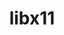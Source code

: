 ---
title: "libx11"
layout: cache
categories: [package, develop]
meta: {"compilers": ["gcc@11.1.0", "gcc@11.4.0", "gcc@13.2.0", "intel-oneapi-compilers@2025.1.0"], "num_specs": 80, "num_specs_by_stack": {"data-vis-sdk": 12, "e4s": 34, "e4s-oneapi": 9, "e4s-rocm-external": 12, "hep": 13, "ml-linux-x86_64-rocm": 13, "root": 80}, "oss": ["ubuntu20.04", "ubuntu22.04", "ubuntu24.04"], "platforms": ["linux"], "stacks": ["data-vis-sdk", "e4s", "e4s-oneapi", "e4s-rocm-external", "hep", "ml-linux-x86_64-rocm", "root"], "targets": ["x86_64_v3"], "versions": ["1.8.11"]}
spec_details: [{"compiler": "gcc@11.4.0", "hash": "27f7atagik4tuipopzlsnjr2hghes34h", "os": "ubuntu22.04", "platform": "linux", "size": "-", "stacks": ["hep", "root"], "target": "x86_64_v3", "variants": ["build_system=autotools"], "versions": ["1.8.11"]}, {"compiler": "gcc@11.4.0", "hash": "2vjmlcetfxegakl7o5ue46wa3olwzi2e", "os": "ubuntu22.04", "platform": "linux", "size": "-", "stacks": ["e4s", "e4s-rocm-external", "root"], "target": "x86_64_v3", "variants": ["build_system=autotools"], "versions": ["1.8.11"]}, {"compiler": "gcc@13.2.0", "hash": "3axdllqdj73r4geevrsfwbdmiwatqizs", "os": "ubuntu24.04", "platform": "linux", "size": "-", "stacks": ["ml-linux-x86_64-rocm", "root"], "target": "x86_64_v3", "variants": ["build_system=autotools"], "versions": ["1.8.11"]}, {"compiler": "gcc@11.4.0", "hash": "3hpzmntrmujnqg2zqm3xcqnybrghmavz", "os": "ubuntu22.04", "platform": "linux", "size": "-", "stacks": ["hep", "root"], "target": "x86_64_v3", "variants": ["build_system=autotools"], "versions": ["1.8.11"]}, {"compiler": "gcc@13.2.0", "hash": "3mm7wxihccjafr7rltfxd3pz5gbhqcgd", "os": "ubuntu24.04", "platform": "linux", "size": "-", "stacks": ["ml-linux-x86_64-rocm", "root"], "target": "x86_64_v3", "variants": ["build_system=autotools"], "versions": ["1.8.11"]}, {"compiler": "gcc@11.1.0", "hash": "3zy5t6b5wlgligyhwfgh6szfezsqlq63", "os": "ubuntu20.04", "platform": "linux", "size": "-", "stacks": ["data-vis-sdk", "root"], "target": "x86_64_v3", "variants": ["build_system=autotools"], "versions": ["1.8.11"]}, {"compiler": "gcc@11.4.0", "hash": "46hzhtbjb3owynptlrf6d2zltniud3m4", "os": "ubuntu22.04", "platform": "linux", "size": "-", "stacks": ["hep", "root"], "target": "x86_64_v3", "variants": ["build_system=autotools"], "versions": ["1.8.11"]}, {"compiler": "gcc@11.4.0", "hash": "4hlfjvjxd5ljs5o4n7nkjkfhfxwr24kd", "os": "ubuntu22.04", "platform": "linux", "size": "-", "stacks": ["e4s", "root"], "target": "x86_64_v3", "variants": ["build_system=autotools"], "versions": ["1.8.11"]}, {"compiler": "gcc@11.1.0", "hash": "4rm27pnkygg6euy4fobfrmhqyurxz5qj", "os": "ubuntu20.04", "platform": "linux", "size": "-", "stacks": ["data-vis-sdk", "root"], "target": "x86_64_v3", "variants": ["build_system=autotools"], "versions": ["1.8.11"]}, {"compiler": "gcc@11.1.0", "hash": "5b3w6ylb34ex242sn3tzwxtdmtiboanf", "os": "ubuntu20.04", "platform": "linux", "size": "-", "stacks": ["data-vis-sdk", "root"], "target": "x86_64_v3", "variants": ["build_system=autotools"], "versions": ["1.8.11"]}, {"compiler": "gcc@11.4.0", "hash": "5ebwz4bee2tn252frqjuuayotifiujyg", "os": "ubuntu22.04", "platform": "linux", "size": "-", "stacks": ["e4s", "root"], "target": "x86_64_v3", "variants": ["build_system=autotools"], "versions": ["1.8.11"]}, {"compiler": "gcc@11.1.0", "hash": "5eyvrzl7k37m6atyd55cza6zvrsxtkor", "os": "ubuntu20.04", "platform": "linux", "size": "-", "stacks": ["data-vis-sdk", "root"], "target": "x86_64_v3", "variants": ["build_system=autotools"], "versions": ["1.8.11"]}, {"compiler": "gcc@11.4.0", "hash": "5tosyvlesumfiak6eu5b55gkh5u66jfj", "os": "ubuntu22.04", "platform": "linux", "size": "-", "stacks": ["e4s", "e4s-rocm-external", "root"], "target": "x86_64_v3", "variants": ["build_system=autotools"], "versions": ["1.8.11"]}, {"compiler": "intel-oneapi-compilers@2025.1.0", "hash": "6drcjcjmzoe46fdlb5ajyrijolvnzeni", "os": "ubuntu22.04", "platform": "linux", "size": "-", "stacks": ["e4s-oneapi", "root"], "target": "x86_64_v3", "variants": ["build_system=autotools"], "versions": ["1.8.11"]}, {"compiler": "gcc@11.4.0", "hash": "6mbyaefmhtwh2gkssdmu4udpbsjwzn5x", "os": "ubuntu22.04", "platform": "linux", "size": "-", "stacks": ["hep", "root"], "target": "x86_64_v3", "variants": ["build_system=autotools"], "versions": ["1.8.11"]}, {"compiler": "intel-oneapi-compilers@2025.1.0", "hash": "6uvgmz6bzsfoge2o2haje2chxqrgroov", "os": "ubuntu22.04", "platform": "linux", "size": "-", "stacks": ["e4s-oneapi", "root"], "target": "x86_64_v3", "variants": ["build_system=autotools"], "versions": ["1.8.11"]}, {"compiler": "gcc@11.4.0", "hash": "75ryby5qvcu3rlqjzakvw6n4tojgk7mm", "os": "ubuntu22.04", "platform": "linux", "size": "-", "stacks": ["e4s", "e4s-rocm-external", "root"], "target": "x86_64_v3", "variants": ["build_system=autotools"], "versions": ["1.8.11"]}, {"compiler": "gcc@11.4.0", "hash": "76uuyuh2j6fsk7hj6ozhbq2dyexhrwkr", "os": "ubuntu22.04", "platform": "linux", "size": "-", "stacks": ["hep", "root"], "target": "x86_64_v3", "variants": ["build_system=autotools"], "versions": ["1.8.11"]}, {"compiler": "gcc@13.2.0", "hash": "aozfkivfobrtwwywp3kpsktaa27bvhuq", "os": "ubuntu24.04", "platform": "linux", "size": "-", "stacks": ["ml-linux-x86_64-rocm", "root"], "target": "x86_64_v3", "variants": ["build_system=autotools"], "versions": ["1.8.11"]}, {"compiler": "gcc@11.4.0", "hash": "aqgf4p3kt5v7ogd3cmm37ajnwhdjoiqn", "os": "ubuntu22.04", "platform": "linux", "size": "-", "stacks": ["e4s", "e4s-rocm-external", "hep", "root"], "target": "x86_64_v3", "variants": ["build_system=autotools"], "versions": ["1.8.11"]}, {"compiler": "gcc@11.4.0", "hash": "arxqs347jgxxzteljkv3mkortdnmc32s", "os": "ubuntu22.04", "platform": "linux", "size": "-", "stacks": ["e4s", "e4s-rocm-external", "root"], "target": "x86_64_v3", "variants": ["build_system=autotools"], "versions": ["1.8.11"]}, {"compiler": "gcc@11.4.0", "hash": "besbqjxzh4zkh67uiowdy7nrzqt2ojko", "os": "ubuntu22.04", "platform": "linux", "size": "-", "stacks": ["e4s", "e4s-rocm-external", "root"], "target": "x86_64_v3", "variants": ["build_system=autotools"], "versions": ["1.8.11"]}, {"compiler": "gcc@11.4.0", "hash": "bpeubhpdwlwpniewk22hlcapqgg5wff5", "os": "ubuntu22.04", "platform": "linux", "size": "-", "stacks": ["e4s", "root"], "target": "x86_64_v3", "variants": ["build_system=autotools"], "versions": ["1.8.11"]}, {"compiler": "gcc@11.1.0", "hash": "btzfvvovjnxkz3grin6eeg63l5yeinpj", "os": "ubuntu20.04", "platform": "linux", "size": "-", "stacks": ["data-vis-sdk", "root"], "target": "x86_64_v3", "variants": ["build_system=autotools"], "versions": ["1.8.11"]}, {"compiler": "gcc@11.1.0", "hash": "cegdm5aalgpbwigdbme27j7zktvc56ny", "os": "ubuntu20.04", "platform": "linux", "size": "-", "stacks": ["data-vis-sdk", "root"], "target": "x86_64_v3", "variants": ["build_system=autotools"], "versions": ["1.8.11"]}, {"compiler": "gcc@11.4.0", "hash": "cso7ejn24hp7tpti2o6xc6cnkku2mqqp", "os": "ubuntu22.04", "platform": "linux", "size": "-", "stacks": ["e4s", "root"], "target": "x86_64_v3", "variants": ["build_system=autotools"], "versions": ["1.8.11"]}, {"compiler": "gcc@13.2.0", "hash": "ebcscxrnrs3q746em7ss23kscqg7jwnk", "os": "ubuntu24.04", "platform": "linux", "size": "-", "stacks": ["ml-linux-x86_64-rocm", "root"], "target": "x86_64_v3", "variants": ["build_system=autotools"], "versions": ["1.8.11"]}, {"compiler": "gcc@13.2.0", "hash": "fxrbe4px62wzalhjehpueuj4mhkiqq4i", "os": "ubuntu24.04", "platform": "linux", "size": "-", "stacks": ["ml-linux-x86_64-rocm", "root"], "target": "x86_64_v3", "variants": ["build_system=autotools"], "versions": ["1.8.11"]}, {"compiler": "gcc@11.4.0", "hash": "gb2b2xqnpotrsl6mq5li6ozi2a6cath3", "os": "ubuntu22.04", "platform": "linux", "size": "-", "stacks": ["e4s", "root"], "target": "x86_64_v3", "variants": ["build_system=autotools"], "versions": ["1.8.11"]}, {"compiler": "gcc@11.1.0", "hash": "ge7y6ejhhr4ulcjuio3z7dnynw6eussg", "os": "ubuntu20.04", "platform": "linux", "size": "-", "stacks": ["data-vis-sdk", "root"], "target": "x86_64_v3", "variants": ["build_system=autotools"], "versions": ["1.8.11"]}, {"compiler": "gcc@13.2.0", "hash": "gkmuezqdkt5px27blurhm6b5eheev4zm", "os": "ubuntu24.04", "platform": "linux", "size": "-", "stacks": ["ml-linux-x86_64-rocm", "root"], "target": "x86_64_v3", "variants": ["build_system=autotools"], "versions": ["1.8.11"]}, {"compiler": "gcc@11.4.0", "hash": "gn3xhtmfhw5fmghna2f7crg6mozxuztn", "os": "ubuntu22.04", "platform": "linux", "size": "-", "stacks": ["e4s", "root"], "target": "x86_64_v3", "variants": ["build_system=autotools"], "versions": ["1.8.11"]}, {"compiler": "intel-oneapi-compilers@2025.1.0", "hash": "gpmy3bcxdpncz5xjgkssii5l6ivc4qpj", "os": "ubuntu22.04", "platform": "linux", "size": "-", "stacks": ["e4s-oneapi", "root"], "target": "x86_64_v3", "variants": ["build_system=autotools"], "versions": ["1.8.11"]}, {"compiler": "gcc@11.4.0", "hash": "gw2g2ltxq6wngcvhde6ftj6lmhoz3kct", "os": "ubuntu22.04", "platform": "linux", "size": "-", "stacks": ["e4s", "root"], "target": "x86_64_v3", "variants": ["build_system=autotools"], "versions": ["1.8.11"]}, {"compiler": "gcc@11.4.0", "hash": "gywuxbvcizudxnz3s6xbkujtftmadwuk", "os": "ubuntu22.04", "platform": "linux", "size": "-", "stacks": ["e4s", "e4s-rocm-external", "root"], "target": "x86_64_v3", "variants": ["build_system=autotools"], "versions": ["1.8.11"]}, {"compiler": "gcc@11.4.0", "hash": "hcuv2lazegw55hr3aqxame4n52viefam", "os": "ubuntu22.04", "platform": "linux", "size": "-", "stacks": ["e4s", "root"], "target": "x86_64_v3", "variants": ["build_system=autotools"], "versions": ["1.8.11"]}, {"compiler": "gcc@11.4.0", "hash": "hk74vqlk62ewlyobadiracgxznvaryt4", "os": "ubuntu22.04", "platform": "linux", "size": "-", "stacks": ["hep", "root"], "target": "x86_64_v3", "variants": ["build_system=autotools"], "versions": ["1.8.11"]}, {"compiler": "gcc@13.2.0", "hash": "ixf43abo4fkyj5uapzh2lq2gxzoopn44", "os": "ubuntu24.04", "platform": "linux", "size": "-", "stacks": ["ml-linux-x86_64-rocm", "root"], "target": "x86_64_v3", "variants": ["build_system=autotools"], "versions": ["1.8.11"]}, {"compiler": "gcc@11.4.0", "hash": "jwjtmdf5mfrph5qaphahkmhtjxjeoqf2", "os": "ubuntu22.04", "platform": "linux", "size": "-", "stacks": ["e4s", "root"], "target": "x86_64_v3", "variants": ["build_system=autotools"], "versions": ["1.8.11"]}, {"compiler": "gcc@11.4.0", "hash": "jyf4yphk64pmru5myfgzuejbvh7nu3x3", "os": "ubuntu22.04", "platform": "linux", "size": "-", "stacks": ["hep", "root"], "target": "x86_64_v3", "variants": ["build_system=autotools"], "versions": ["1.8.11"]}, {"compiler": "intel-oneapi-compilers@2025.1.0", "hash": "k2cvxutwb5ysqzuafh2hs55anwmgkmux", "os": "ubuntu22.04", "platform": "linux", "size": "-", "stacks": ["e4s-oneapi", "root"], "target": "x86_64_v3", "variants": ["build_system=autotools"], "versions": ["1.8.11"]}, {"compiler": "gcc@11.4.0", "hash": "k5v5mo6civxls2spo4hwkgijahs7vd2s", "os": "ubuntu22.04", "platform": "linux", "size": "-", "stacks": ["hep", "root"], "target": "x86_64_v3", "variants": ["build_system=autotools"], "versions": ["1.8.11"]}, {"compiler": "gcc@11.4.0", "hash": "l45tjqgbafhqpcl5yhbhps6pgagq5khe", "os": "ubuntu22.04", "platform": "linux", "size": "-", "stacks": ["hep", "root"], "target": "x86_64_v3", "variants": ["build_system=autotools"], "versions": ["1.8.11"]}, {"compiler": "intel-oneapi-compilers@2025.1.0", "hash": "mb2xfxkn7xqsiitmywyprcjyystbeax4", "os": "ubuntu22.04", "platform": "linux", "size": "-", "stacks": ["e4s-oneapi", "root"], "target": "x86_64_v3", "variants": ["build_system=autotools"], "versions": ["1.8.11"]}, {"compiler": "gcc@11.4.0", "hash": "mjhoyi6urcqnii5v4w6tciqw56qaugvr", "os": "ubuntu22.04", "platform": "linux", "size": "-", "stacks": ["e4s", "root"], "target": "x86_64_v3", "variants": ["build_system=autotools"], "versions": ["1.8.11"]}, {"compiler": "gcc@11.1.0", "hash": "mntriw7fk7yps2weblcprrhkuc5kf732", "os": "ubuntu20.04", "platform": "linux", "size": "-", "stacks": ["data-vis-sdk", "root"], "target": "x86_64_v3", "variants": ["build_system=autotools"], "versions": ["1.8.11"]}, {"compiler": "intel-oneapi-compilers@2025.1.0", "hash": "mwceagodtpyfnq5xxnmkszltb5ebgq5r", "os": "ubuntu22.04", "platform": "linux", "size": "-", "stacks": ["e4s-oneapi", "root"], "target": "x86_64_v3", "variants": ["build_system=autotools"], "versions": ["1.8.11"]}, {"compiler": "gcc@11.4.0", "hash": "n5xk3m2lz5twrjwlxm547vbsar4lafrn", "os": "ubuntu22.04", "platform": "linux", "size": "-", "stacks": ["e4s", "root"], "target": "x86_64_v3", "variants": ["build_system=autotools"], "versions": ["1.8.11"]}, {"compiler": "gcc@13.2.0", "hash": "n7aqeorzy55hvunlfijvuq3kulctjueq", "os": "ubuntu24.04", "platform": "linux", "size": "-", "stacks": ["ml-linux-x86_64-rocm", "root"], "target": "x86_64_v3", "variants": ["build_system=autotools"], "versions": ["1.8.11"]}, {"compiler": "gcc@11.1.0", "hash": "navgnyfq56amhfld2kvb4vbqnrigfg2p", "os": "ubuntu20.04", "platform": "linux", "size": "-", "stacks": ["data-vis-sdk", "root"], "target": "x86_64_v3", "variants": ["build_system=autotools"], "versions": ["1.8.11"]}, {"compiler": "gcc@11.1.0", "hash": "opp6ifagk3fjek3w4phhxqjy2rksn5kj", "os": "ubuntu20.04", "platform": "linux", "size": "-", "stacks": ["data-vis-sdk", "root"], "target": "x86_64_v3", "variants": ["build_system=autotools"], "versions": ["1.8.11"]}, {"compiler": "gcc@13.2.0", "hash": "pdftgf6tkmaspcobxlmvz6ov7lxcrkmx", "os": "ubuntu24.04", "platform": "linux", "size": "-", "stacks": ["ml-linux-x86_64-rocm", "root"], "target": "x86_64_v3", "variants": ["build_system=autotools"], "versions": ["1.8.11"]}, {"compiler": "gcc@11.4.0", "hash": "q3akcvacid7lsexvgoe4ajgggw3nw2md", "os": "ubuntu22.04", "platform": "linux", "size": "-", "stacks": ["e4s", "root"], "target": "x86_64_v3", "variants": ["build_system=autotools"], "versions": ["1.8.11"]}, {"compiler": "gcc@11.4.0", "hash": "q3t63byoljk6mz7hwusvc6m6iqrlrohl", "os": "ubuntu22.04", "platform": "linux", "size": "-", "stacks": ["e4s", "root"], "target": "x86_64_v3", "variants": ["build_system=autotools"], "versions": ["1.8.11"]}, {"compiler": "gcc@11.4.0", "hash": "qo4pyo234dfwcuka5aiwmlwbkj4lertv", "os": "ubuntu22.04", "platform": "linux", "size": "-", "stacks": ["hep", "root"], "target": "x86_64_v3", "variants": ["build_system=autotools"], "versions": ["1.8.11"]}, {"compiler": "gcc@11.4.0", "hash": "qrmjf7rdl2xijnz64x5rgfb4ljlxe6ij", "os": "ubuntu22.04", "platform": "linux", "size": "-", "stacks": ["e4s", "e4s-rocm-external", "root"], "target": "x86_64_v3", "variants": ["build_system=autotools"], "versions": ["1.8.11"]}, {"compiler": "gcc@11.4.0", "hash": "qu3swo5vov7iklobsu6dyms2laftsvtx", "os": "ubuntu22.04", "platform": "linux", "size": "-", "stacks": ["e4s", "e4s-rocm-external", "root"], "target": "x86_64_v3", "variants": ["build_system=autotools"], "versions": ["1.8.11"]}, {"compiler": "gcc@11.4.0", "hash": "qvybcdmqtpwq7ru5c2ywkcmp6oigstmf", "os": "ubuntu22.04", "platform": "linux", "size": "-", "stacks": ["e4s", "root"], "target": "x86_64_v3", "variants": ["build_system=autotools"], "versions": ["1.8.11"]}, {"compiler": "gcc@11.4.0", "hash": "r2klol5fwwkpasqbz743bvr7crbgmziz", "os": "ubuntu22.04", "platform": "linux", "size": "-", "stacks": ["hep", "root"], "target": "x86_64_v3", "variants": ["build_system=autotools"], "versions": ["1.8.11"]}, {"compiler": "gcc@13.2.0", "hash": "r2pgxbokp3hab34yut2rh5bzfh5ppr4r", "os": "ubuntu24.04", "platform": "linux", "size": "-", "stacks": ["ml-linux-x86_64-rocm", "root"], "target": "x86_64_v3", "variants": ["build_system=autotools"], "versions": ["1.8.11"]}, {"compiler": "gcc@11.4.0", "hash": "se6yvxxfpd2j5opn7cvt7ih6sjvc3ica", "os": "ubuntu22.04", "platform": "linux", "size": "-", "stacks": ["e4s", "e4s-rocm-external", "root"], "target": "x86_64_v3", "variants": ["build_system=autotools"], "versions": ["1.8.11"]}, {"compiler": "gcc@11.4.0", "hash": "sgmx2ggf7nmzwcjheopqpkdnksol3tsi", "os": "ubuntu22.04", "platform": "linux", "size": "-", "stacks": ["e4s", "root"], "target": "x86_64_v3", "variants": ["build_system=autotools"], "versions": ["1.8.11"]}, {"compiler": "intel-oneapi-compilers@2025.1.0", "hash": "si6gcmg2ycwqhr5vkcmibetbiml64tpl", "os": "ubuntu22.04", "platform": "linux", "size": "-", "stacks": ["e4s-oneapi", "root"], "target": "x86_64_v3", "variants": ["build_system=autotools"], "versions": ["1.8.11"]}, {"compiler": "gcc@11.4.0", "hash": "svyz35iqrwd2cnroakfxvz5767id4vzb", "os": "ubuntu22.04", "platform": "linux", "size": "-", "stacks": ["e4s", "root"], "target": "x86_64_v3", "variants": ["build_system=autotools"], "versions": ["1.8.11"]}, {"compiler": "gcc@11.4.0", "hash": "todykjflsohjdeastvpn7kj53tb72usi", "os": "ubuntu22.04", "platform": "linux", "size": "-", "stacks": ["e4s", "root"], "target": "x86_64_v3", "variants": ["build_system=autotools"], "versions": ["1.8.11"]}, {"compiler": "gcc@13.2.0", "hash": "umlx3qh3relhk3iouv4cbiv3rg4xf3tp", "os": "ubuntu24.04", "platform": "linux", "size": "-", "stacks": ["ml-linux-x86_64-rocm", "root"], "target": "x86_64_v3", "variants": ["build_system=autotools"], "versions": ["1.8.11"]}, {"compiler": "intel-oneapi-compilers@2025.1.0", "hash": "uw3diriqderdrujlckdbgqpl7jsah3b3", "os": "ubuntu22.04", "platform": "linux", "size": "-", "stacks": ["e4s-oneapi", "root"], "target": "x86_64_v3", "variants": ["build_system=autotools"], "versions": ["1.8.11"]}, {"compiler": "gcc@13.2.0", "hash": "v5ryuuud4vnhfdcxphtvpsoq26axpnqe", "os": "ubuntu24.04", "platform": "linux", "size": "-", "stacks": ["ml-linux-x86_64-rocm", "root"], "target": "x86_64_v3", "variants": ["build_system=autotools"], "versions": ["1.8.11"]}, {"compiler": "gcc@11.1.0", "hash": "vdfvzxwkl4i7pkuzzndq4l3phohpphxw", "os": "ubuntu20.04", "platform": "linux", "size": "-", "stacks": ["data-vis-sdk", "root"], "target": "x86_64_v3", "variants": ["build_system=autotools"], "versions": ["1.8.11"]}, {"compiler": "gcc@11.4.0", "hash": "vkco3jkyz2n7pdp7z6x4334sx7i3fob5", "os": "ubuntu22.04", "platform": "linux", "size": "-", "stacks": ["e4s", "root"], "target": "x86_64_v3", "variants": ["build_system=autotools"], "versions": ["1.8.11"]}, {"compiler": "intel-oneapi-compilers@2025.1.0", "hash": "vmnlt3yudvmggagz6n25s6vefdxbtmln", "os": "ubuntu22.04", "platform": "linux", "size": "-", "stacks": ["e4s-oneapi", "root"], "target": "x86_64_v3", "variants": ["build_system=autotools"], "versions": ["1.8.11"]}, {"compiler": "gcc@11.4.0", "hash": "wnpj37uj5jalz7j4aamqus7lofgddoaa", "os": "ubuntu22.04", "platform": "linux", "size": "-", "stacks": ["e4s", "root"], "target": "x86_64_v3", "variants": ["build_system=autotools"], "versions": ["1.8.11"]}, {"compiler": "gcc@11.4.0", "hash": "wodph3f6iaa642bldqrtx27w3ihblaxi", "os": "ubuntu22.04", "platform": "linux", "size": "-", "stacks": ["hep", "root"], "target": "x86_64_v3", "variants": ["build_system=autotools"], "versions": ["1.8.11"]}, {"compiler": "gcc@11.4.0", "hash": "xdxb4bc6abetxvbifhha2wddvaems26y", "os": "ubuntu22.04", "platform": "linux", "size": "-", "stacks": ["e4s", "e4s-rocm-external", "root"], "target": "x86_64_v3", "variants": ["build_system=autotools"], "versions": ["1.8.11"]}, {"compiler": "gcc@13.2.0", "hash": "y3oaljouxkpeiopuvdyr62j4ozgjsvqi", "os": "ubuntu24.04", "platform": "linux", "size": "-", "stacks": ["ml-linux-x86_64-rocm", "root"], "target": "x86_64_v3", "variants": ["build_system=autotools"], "versions": ["1.8.11"]}, {"compiler": "gcc@11.4.0", "hash": "y5bwcnskmvpdeo73jj6pkaqipxjzomgi", "os": "ubuntu22.04", "platform": "linux", "size": "-", "stacks": ["e4s", "root"], "target": "x86_64_v3", "variants": ["build_system=autotools"], "versions": ["1.8.11"]}, {"compiler": "gcc@11.4.0", "hash": "yq3r2dwjzsstyv6ifhxcu4zk3t26uhbv", "os": "ubuntu22.04", "platform": "linux", "size": "-", "stacks": ["e4s", "root"], "target": "x86_64_v3", "variants": ["build_system=autotools"], "versions": ["1.8.11"]}, {"compiler": "gcc@11.4.0", "hash": "yuikhgmmycoslb2eqk4odtxdo7rcsj2a", "os": "ubuntu22.04", "platform": "linux", "size": "-", "stacks": ["e4s", "root"], "target": "x86_64_v3", "variants": ["build_system=autotools"], "versions": ["1.8.11"]}, {"compiler": "gcc@11.4.0", "hash": "yygolulvifpjoocn3clanwk5rnekhue7", "os": "ubuntu22.04", "platform": "linux", "size": "-", "stacks": ["e4s", "e4s-rocm-external", "root"], "target": "x86_64_v3", "variants": ["build_system=autotools"], "versions": ["1.8.11"]}, {"compiler": "gcc@11.1.0", "hash": "znrvrvwheivt43b4de6jdzfoc7fjpta2", "os": "ubuntu20.04", "platform": "linux", "size": "-", "stacks": ["data-vis-sdk", "root"], "target": "x86_64_v3", "variants": ["build_system=autotools"], "versions": ["1.8.11"]}]
---